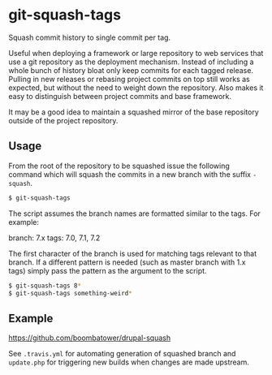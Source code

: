 git-squash-tags
===============
Squash commit history to single commit per tag.

Useful when deploying a framework or large repository to web services that use a git repository as
the deployment mechanism. Instead of including a whole bunch of history bloat only keep commits for
each tagged release. Pulling in new releases or rebasing project commits on top still works as
expected, but without the need to weight down the repository. Also makes it easy to distinguish
between project commits and base framework.

It may be a good idea to maintain a squashed mirror of the base repository outside of the project
repository.

Usage
-----
From the root of the repository to be squashed issue the following command which will squash the
commits in a new branch with the suffix `-squash`.

```sh
$ git-squash-tags
```

The script assumes the branch names are formatted similar to the tags. For example:

branch: 7.x
tags: 7.0, 7.1, 7.2

The first character of the branch is used for matching tags relevant to that branch. If a different
pattern is needed (such as master branch with 1.x tags) simply pass the pattern as the argument to
the script.

```sh
$ git-squash-tags 8*
$ git-squash-tags something-weird*
```

Example
-------
https://github.com/boombatower/drupal-squash

See `.travis.yml` for automating generation of squashed branch and `update.php` for triggering new
builds when changes are made upstream.
